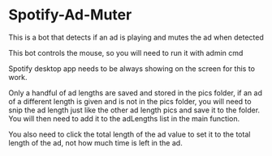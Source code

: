 # Spotify-Ad-Muter
This is a bot that detects if an ad is playing and mutes the ad when detected

This bot controls the mouse, so you will need to run it with admin cmd

Spotify desktop app needs to be always showing on the screen for this to work.

Only a handful of ad lengths are saved and stored in the pics folder, if an
ad of a different length is given and is not in the pics folder, you will need to
snip the ad length just like the other ad length pics and save it to the folder. You
will then need to add it to the adLengths list in the main function.

You also need to click the total length of the ad value to set it to the 
total length of the ad, not how much time is left in the ad.
